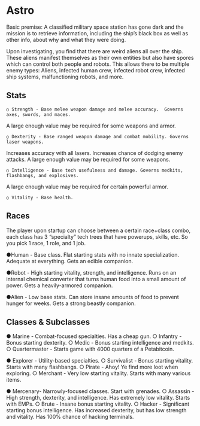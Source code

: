 Astro
====

Basic premise:  A classified military space station has gone dark and the mission is to retrieve information, including the ship’s black box as well as other info, about why and what they were doing.

Upon investigating, you find that there are weird aliens all over the ship.  These aliens manifest themselves as their own entities but also have spores which can control both people and robots.  This allows there to be multiple enemy types: Aliens, infected human crew, infected robot crew, infected ship systems, malfunctioning robots, and more.


Stats
-----
    ○ Strength - Base melee weapon damage and melee accuracy.  Governs axes, swords, and maces.
A large enough value may be required for some weapons and armor.

    ○ Dexterity - Base ranged weapon damage and combat mobility. Governs laser weapons. 
Increases accuracy with all lasers. Increases chance of dodging enemy attacks. 
A large enough value may be required for some weapons.

    ○ Intelligence - Base tech usefulness and damage. Governs medkits, flashbangs, and explosives. 
A large enough value may be  required for certain powerful armor.

    ○ Vitality - Base health.



Races
-----
The player upon startup can choose between a certain race+class combo, each class has 3 “specialty” tech trees that have powerups, skills, etc.  So you pick 1 race, 1 role, and 1 job.

●Human - Base class. Flat starting stats with no innate specialization. Adequate at everything. Gets an edible companion.

●Robot - High starting vitality, strength, and intelligence. Runs on an internal chemical converter that turns human food into a small amount of power. Gets a heavily-armored companion.

●Alien - Low base stats. Can store insane amounts of food to prevent hunger for weeks. Gets a strong beastly companion.



Classes & Subclasses 
--------------------
● Marine - Combat-focused specialties. Has a cheap gun.
    ○ Infantry - Bonus starting dexterity. 
    ○ Medic - Bonus starting intelligence and medkits. 
    ○ Quartermaster - Starts game with 4000 quarters of a Petabitcoin.

● Explorer - Utility-based specialties.
    ○ Survivalist - Bonus starting vitality. Starts with many flashbangs.
    ○ Pirate - Ahoy! Ye find more loot when exploring. 
    ○ Merchant - Very low starting vitality. Starts with many various items. 

● Mercenary- Narrowly-focused classes. Start with grenades.
    ○ Assassin - High strength, dexterity, and intelligence. Has extremely low vitality. Starts with EMPs.
    ○ Brute - Insane  bonus starting vitality. 
    ○ Hacker -  Significant starting bonus intelligence. Has increased dexterity, but has low strength and vitality. Has 100% chance of hacking terminals.
